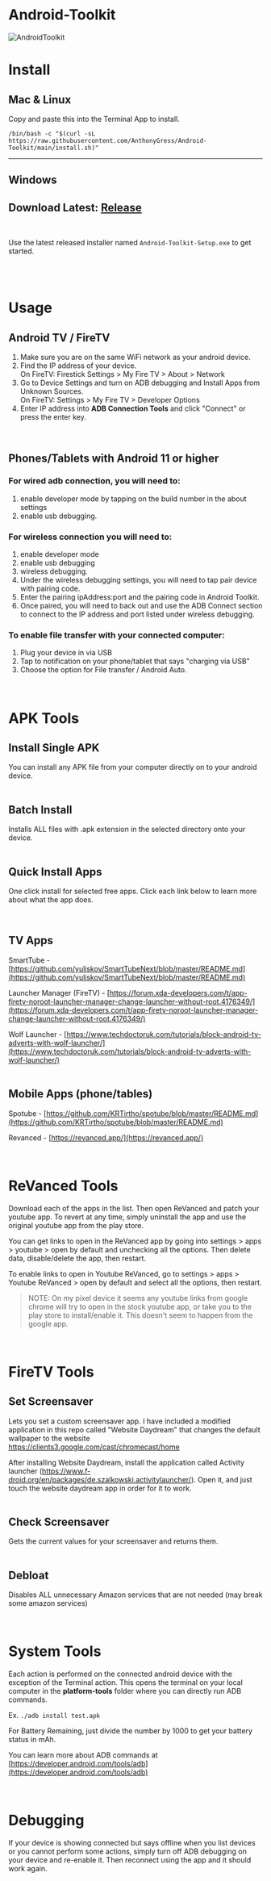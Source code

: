 # Android-Toolkit

![AndroidToolkit](https://github.com/AnthonyGress/Android-Toolkit/assets/70029654/290f4fd7-083d-4fb4-a343-462f09f59a5a)

# Install

## Mac & Linux

Copy and paste this into the Terminal App to install.

```
/bin/bash -c "$(curl -sL https://raw.githubusercontent.com/AnthonyGress/Android-Toolkit/main/install.sh)"
```
---

## Windows

## Download Latest: [Release](https://github.com/anthonygress/Android-Toolkit/releases/latest/download/Android-toolkit-setup.exe)  
<br>

Use the latest released installer named `Android-Toolkit-Setup.exe` to get started.

<br><br>

# Usage
## Android TV / FireTV
1. Make sure you are on the same WiFi network as your android device. 
2. Find the IP address of your device.  
On FireTV: Firestick Settings > My Fire TV > About > Network
3. Go to Device Settings and turn on ADB debugging and Install Apps from Unknown Sources.  
    On FireTV: Settings > My Fire TV > Developer Options
4. Enter IP address into __ADB Connection Tools__ and click "Connect" or press the enter key.
<br>

## Phones/Tablets with Android 11 or higher

### For wired adb connection, you will need to:
1. enable developer mode by tapping on the build number in the about settings
2. enable usb debugging. 

### For wireless connection you will need to:
1. enable developer mode
2. enable usb debugging 
3. wireless debugging.  
4. Under the wireless debugging settings, you will need to tap pair device with pairing code. 
5. Enter the pairing ipAddress:port and the pairing code in Android Toolkit.  
6. Once paired, you will need to back out and use the ADB Connect section to connect to the IP address and port listed under wireless debugging.

### To enable file transfer with your connected computer: 
1. Plug your device in via USB 
2. Tap to notification on your phone/tablet that says "charging via USB" 
3. Choose the option for File transfer / Android Auto.

<br>

# APK Tools

## Install Single APK

You can install any APK file from your computer directly on to your android device.
<br><br>

## Batch Install
Installs ALL files with .apk extension in the selected directory onto your device.
<br><br>

## Quick Install Apps
One click install for selected free apps. Click each link below to learn more about what the app does.

<br>

## TV Apps

SmartTube - [https://github.com/yuliskov/SmartTubeNext/blob/master/README.md](https://github.com/yuliskov/SmartTubeNext/blob/master/README.md)  
  
Launcher Manager (FireTV) - [https://forum.xda-developers.com/t/app-firetv-noroot-launcher-manager-change-launcher-without-root.4176349/](https://forum.xda-developers.com/t/app-firetv-noroot-launcher-manager-change-launcher-without-root.4176349/)  
  
Wolf Launcher - [https://www.techdoctoruk.com/tutorials/block-android-tv-adverts-with-wolf-launcher/](https://www.techdoctoruk.com/tutorials/block-android-tv-adverts-with-wolf-launcher/)  
<br>

## Mobile Apps (phone/tables)
Spotube - [https://github.com/KRTirtho/spotube/blob/master/README.md](https://github.com/KRTirtho/spotube/blob/master/README.md) 

Revanced - [https://revanced.app/](https://revanced.app/) 

<br> 

# ReVanced Tools  
  
Download each of the apps in the list. Then open ReVanced and patch your youtube app. To revert at any time, simply uninstall the app and use the original youtube app from the play store.  
  
You can get links to open in the ReVanced app by going into settings > apps > youtube > open by default and unchecking all the options. Then delete data, disable/delete the app, then restart.

To enable links to open in Youtube ReVanced, go to settings > apps > Youtube ReVanced > open by default and select all the options, then restart.

> NOTE: On my pixel device it seems any youtube links from google chrome will try to open in the stock youtube app, or take you to the play store to install/enable it. This doesn't seem to happen from the google app.

<br>

# FireTV Tools

## Set Screensaver
Lets you set a custom screensaver app. I have included a modified application in this repo called "Website Daydream" that changes the default wallpaper to the website https://clients3.google.com/cast/chromecast/home
  
After installing Website Daydream, install the application called Activity launcher (https://www.f-droid.org/en/packages/de.szalkowski.activitylauncher/). Open it, and just touch the website daydream app in order for it to work.
<br><br>

  
## Check Screensaver
Gets the current values for your screensaver and returns them.
<br><br>

  
## Debloat
Disables ALL unnecessary Amazon services that are not needed (may break some amazon services)

<br>

# System Tools

Each action is performed on the connected android device with the exception of the Terminal action. This opens the terminal on your local computer in the __platform-tools__ folder where you can directly run ADB commands.  
  
Ex. `./adb install test.apk`  
  
For Battery Remaining, just divide the number by 1000 to get your battery status in mAh.

You can learn more about ADB commands at [https://developer.android.com/tools/adb](https://developer.android.com/tools/adb)

<br>

# Debugging

If your device is showing connected but says offline when you list devices or you cannot perform some actions, simply turn off ADB debugging on your device and re-enable it. Then reconnect using the app and it should work again.
